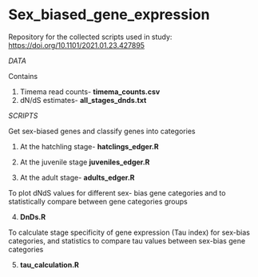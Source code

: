 # Sex_biased_gene_expression

Repository for the collected scripts used in study: 
https://doi.org/10.1101/2021.01.23.427895 

*DATA*

Contains 
1. Timema read counts- **timema_counts.csv**
2. dN/dS estimates- **all_stages_dnds.txt**

*SCRIPTS* 

Get sex-biased genes and classify genes into categories
1. At the hatchling stage- 
   **hatclings_edger.R** 
   
2. At the juvenile stage
   **juveniles_edger.R**
   
3. At the adult stage- 
   **adults_edger.R**

To plot dNdS values for different sex- bias gene categories and to statistically compare between gene categories groups

4.  **DnDs.R**

To calculate stage specificity of gene expression (Tau index) for sex-bias categories, and statistics to compare tau values between sex-bias gene categories

5. **tau_calculation.R**

